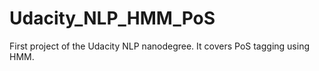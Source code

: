 # Udacity_NLP_HMM_PoS
First project of the Udacity NLP nanodegree. It covers PoS tagging using HMM.
